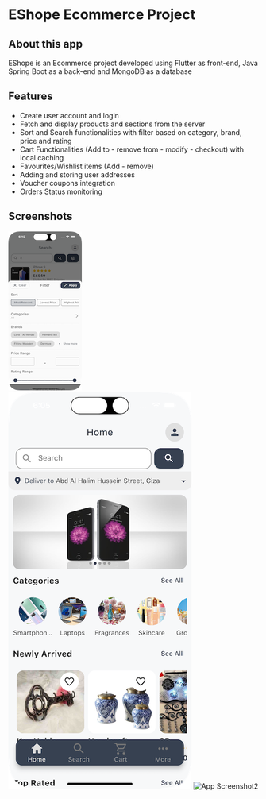 # EShope Ecommerce Project

## About this app

EShope is an Ecommerce project developed using Flutter as front-end, Java Spring Boot as a back-end and MongoDB as a database

## Features

- Create user account and login
- Fetch and display products and sections from the server
- Sort and Search functionalities with filter based on category, brand, price and rating
- Cart Functionalities (Add to - remove from - modify - checkout) with local caching
- Favourites/Wishlist items (Add - remove)
- Adding and storing user addresses
- Voucher coupons integration
- Orders Status monitoring

## Screenshots

![App Screenshot1](/screenshots/screenshot1.png) ![App Screenshot2](/screenshots/screenshot2.png)
![App Screenshot2](https://www.simpleimageresizer.com/_uploads/photos/17a96bae/Simulator_Screenshot_-_iPhone_14_Pro_-_2023-06-17_at_18.11.19_50.png)

